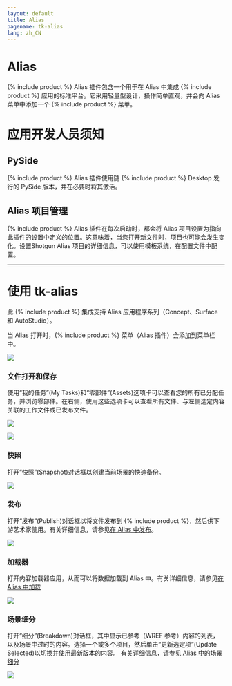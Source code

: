 ```yaml
---
layout: default
title: Alias
pagename: tk-alias
lang: zh_CN
---
```


# 	Alias

{% include product %} Alias 插件包含一个用于在 Alias 中集成 {% include product %} 应用的标准平台。它采用轻量型设计，操作简单直观，并会向 Alias 菜单中添加一个 {% include product %} 菜单。

# 应用开发人员须知

## PySide

{% include product %} Alias 插件使用随 {% include product %} Desktop 发行的 PySide 版本，并在必要时将其激活。

## Alias 项目管理

{% include product %} Alias 插件在每次启动时，都会将 Alias 项目设置为指向此插件的设置中定义的位置。这意味着，当您打开新文件时，项目也可能会发生变化。设置Shotgun Alias 项目的详细信息，可以使用模板系统，在配置文件中配置。

***

# 使用 tk-alias

此 {% include product %} 集成支持 Alias 应用程序系列（Concept、Surface 和 AutoStudio）。

当 Alias 打开时，{% include product %} 菜单（Alias 插件）会添加到菜单栏中。

![](https://help.autodesk.com/cloudhelp/2020/CHS/Alias-Shotgun/images/ShotgunOtherApps.png)


### 文件打开和保存

使用“我的任务”(My Tasks)和“零部件”(Assets)选项卡可以查看您的所有已分配任务，并浏览零部件。在右侧，使用这些选项卡可以查看所有文件、与左侧选定内容关联的工作文件或已发布文件。

![](https://help.autodesk.com/cloudhelp/2020/CHS/Alias-Shotgun/images/ShotgunFileOpen.png)

![](https://help.autodesk.com/cloudhelp/2020/CHS/Alias-Shotgun/images/ShotgunFileSave.png)


### 快照

打开“快照”(Snapshot)对话框以创建当前场景的快速备份。

![](https://help.autodesk.com/cloudhelp/2020/CHS/Alias-Shotgun/images/ShotgunSnapshot.png)


### 发布

打开“发布”(Publish)对话框以将文件发布到 {% include product %}，然后供下游艺术家使用。有关详细信息，请参见[在 Alias 中发布](https://github.com/shotgunsoftware/tk-alias/wiki/Publishing)。

![](https://help.autodesk.com/cloudhelp/2020/CHS/Alias-Shotgun/images/ShotgunPublish.png)


### 加载器

打开内容加载器应用，从而可以将数据加载到 Alias 中。有关详细信息，请参见[在 Alias 中加载](https://github.com/shotgunsoftware/tk-alias/wiki/Loading)

![](https://help.autodesk.com/cloudhelp/2020/CHS/Alias-Shotgun/images/ShotgunLoader.png)

### 场景细分

打开“细分”(Breakdown)对话框，其中显示已参考（WREF 参考）内容的列表，以及场景中过时的内容。选择一个或多个项目，然后单击“更新选定项”(Update Selected)以切换并使用最新版本的内容。 有关详细信息，请参见 [Alias 中的场景细分](https://github.com/shotgunsoftware/tk-alias/wiki/Scene-Breakdown)

![](https://help.autodesk.com/cloudhelp/2020/CHS/Alias-Shotgun/images/ShotgunBreakdown.png)


